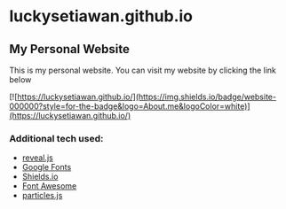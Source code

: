 # luckysetiawan.github.io

## My Personal Website
This is my personal website. You can visit my website by clicking the link below

[![https://luckysetiawan.github.io/](https://img.shields.io/badge/website-000000?style=for-the-badge&logo=About.me&logoColor=white)](https://luckysetiawan.github.io/)

### Additional tech used:
* [reveal.js](https://revealjs.com/)
* [Google Fonts](https://fonts.google.com/)
* [Shields.io](https://shields.io/badges)
* [Font Awesome](https://fontawesome.com/)
* [particles.js](https://vincentgarreau.com/particles.js/)

